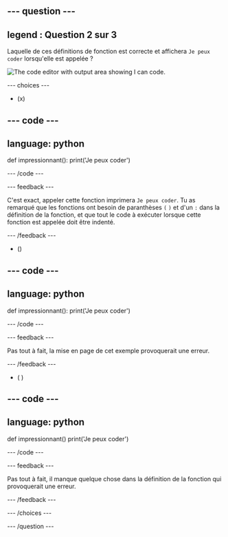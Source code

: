 
--- question ---
---
legend : Question 2 sur 3
---

Laquelle de ces définitions de fonction est correcte et affichera `Je peux coder` lorsqu'elle est appelée ?

![The code editor with output area showing <code>I can code</code>.](images/quiz2.png)

--- choices ---

- (x)

--- code ---
---
language: python
---

def impressionnant(): print('Je peux coder')

--- /code ---

 --- feedback ---

C'est exact, appeler cette fonction imprimera `Je peux coder`. Tu as remarqué que les fonctions ont besoin de paranthèses `(` `)` et d'un `:` dans la définition de la fonction, et que tout le code à exécuter lorsque cette fonction est appelée doit être indenté.

 --- /feedback ---

- ()

--- code ---
---
language: python
---

def impressionnant(): print('Je peux coder')

--- /code ---

 --- feedback ---

 Pas tout à fait, la mise en page de cet exemple provoquerait une erreur.

 --- /feedback ---

- ( )

--- code ---
---
language: python
---

def impressionnant() print('Je peux coder')

--- /code ---

 --- feedback ---

Pas tout à fait, il manque quelque chose dans la définition de la fonction qui provoquerait une erreur.

 --- /feedback ---

--- /choices ---

--- /question ---
